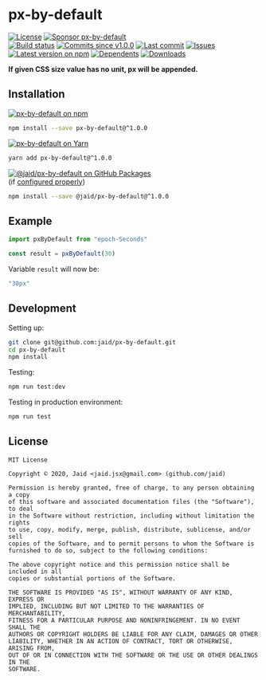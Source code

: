 # px-by-default


<a href="https://raw.githubusercontent.com/jaid/px-by-default/master/license.txt"><img src="https://img.shields.io/github/license/jaid/px-by-default?style=flat-square" alt="License"/></a> <a href="https://github.com/sponsors/jaid"><img src="https://img.shields.io/badge/<3-Sponsor-FF45F1?style=flat-square" alt="Sponsor px-by-default"/></a>  
<a href="https://actions-badge.atrox.dev/jaid/px-by-default/goto"><img src="https://img.shields.io/endpoint.svg?style=flat-square&url=https%3A%2F%2Factions-badge.atrox.dev%2Fjaid%2Fpx-by-default%2Fbadge" alt="Build status"/></a> <a href="https://github.com/jaid/px-by-default/commits"><img src="https://img.shields.io/github/commits-since/jaid/px-by-default/v1.0.0?style=flat-square&logo=github" alt="Commits since v1.0.0"/></a> <a href="https://github.com/jaid/px-by-default/commits"><img src="https://img.shields.io/github/last-commit/jaid/px-by-default?style=flat-square&logo=github" alt="Last commit"/></a> <a href="https://github.com/jaid/px-by-default/issues"><img src="https://img.shields.io/github/issues/jaid/px-by-default?style=flat-square&logo=github" alt="Issues"/></a>  
<a href="https://npmjs.com/package/px-by-default"><img src="https://img.shields.io/npm/v/px-by-default?style=flat-square&logo=npm&label=latest%20version" alt="Latest version on npm"/></a> <a href="https://github.com/jaid/px-by-default/network/dependents"><img src="https://img.shields.io/librariesio/dependents/npm/px-by-default?style=flat-square&logo=npm" alt="Dependents"/></a> <a href="https://npmjs.com/package/px-by-default"><img src="https://img.shields.io/npm/dm/px-by-default?style=flat-square&logo=npm" alt="Downloads"/></a>

**If given CSS size value has no unit, px will be appended.**





## Installation

<a href="https://npmjs.com/package/px-by-default"><img src="https://img.shields.io/badge/npm-px--by--default-C23039?style=flat-square&logo=npm" alt="px-by-default on npm"/></a>

```bash
npm install --save px-by-default@^1.0.0
```

<a href="https://yarnpkg.com/package/px-by-default"><img src="https://img.shields.io/badge/Yarn-px--by--default-2F8CB7?style=flat-square&logo=yarn&logoColor=white" alt="px-by-default on Yarn"/></a>

```bash
yarn add px-by-default@^1.0.0
```

<a href="https://github.com/jaid/px-by-default/packages"><img src="https://img.shields.io/badge/GitHub Packages-@jaid/px--by--default-24282e?style=flat-square&logo=github" alt="@jaid/px-by-default on GitHub Packages"/></a>  
(if [configured properly](https://help.github.com/en/github/managing-packages-with-github-packages/configuring-npm-for-use-with-github-packages))

```bash
npm install --save @jaid/px-by-default@^1.0.0
```



## Example

```javascript
import pxByDefault from "epoch-Seconds"

const result = pxByDefault(30)
```

Variable `result` will now be:

```javascript
"30px"
```













## Development



Setting up:
```bash
git clone git@github.com:jaid/px-by-default.git
cd px-by-default
npm install
```
Testing:
```bash
npm run test:dev
```
Testing in production environment:
```bash
npm run test
```


## License
```text
MIT License

Copyright © 2020, Jaid <jaid.jsx@gmail.com> (github.com/jaid)

Permission is hereby granted, free of charge, to any person obtaining a copy
of this software and associated documentation files (the "Software"), to deal
in the Software without restriction, including without limitation the rights
to use, copy, modify, merge, publish, distribute, sublicense, and/or sell
copies of the Software, and to permit persons to whom the Software is
furnished to do so, subject to the following conditions:

The above copyright notice and this permission notice shall be included in all
copies or substantial portions of the Software.

THE SOFTWARE IS PROVIDED "AS IS", WITHOUT WARRANTY OF ANY KIND, EXPRESS OR
IMPLIED, INCLUDING BUT NOT LIMITED TO THE WARRANTIES OF MERCHANTABILITY,
FITNESS FOR A PARTICULAR PURPOSE AND NONINFRINGEMENT. IN NO EVENT SHALL THE
AUTHORS OR COPYRIGHT HOLDERS BE LIABLE FOR ANY CLAIM, DAMAGES OR OTHER
LIABILITY, WHETHER IN AN ACTION OF CONTRACT, TORT OR OTHERWISE, ARISING FROM,
OUT OF OR IN CONNECTION WITH THE SOFTWARE OR THE USE OR OTHER DEALINGS IN THE
SOFTWARE.
```
